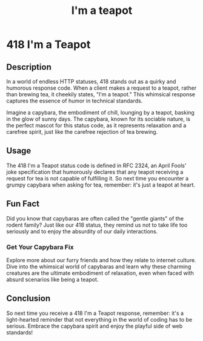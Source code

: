 ﻿---
category: 4xx
code: 418
cover: https://firebasestorage.googleapis.com/v0/b/capy-http.appspot.com/o/Capy-418-750x600.avif?alt=media
thumbnail: https://firebasestorage.googleapis.com/v0/b/capy-http.appspot.com/o/Capy-418-250x200.avif?alt=media
coverAlt: I'm a teapot
description: I'm a teapot
pubDate: 2014-06-01
tags:
- 4xx
title: I'm a teapot
---


# 418 I'm a Teapot

## Description
In a world of endless HTTP statuses, 418 stands out as a quirky and humorous response code. When a client makes a request to a teapot, rather than brewing tea, it cheekily states, "I'm a teapot." This whimsical response captures the essence of humor in technical standards. 

Imagine a capybara, the embodiment of chill, lounging by a teapot, basking in the glow of sunny days. The capybara, known for its sociable nature, is the perfect mascot for this status code, as it represents relaxation and a carefree spirit, just like the carefree rejection of tea brewing. 

## Usage
The 418 I'm a Teapot status code is defined in RFC 2324, an April Fools' joke specification that humorously declares that any teapot receiving a request for tea is not capable of fulfilling it. So next time you encounter a grumpy capybara when asking for tea, remember: it's just a teapot at heart.

## Fun Fact
Did you know that capybaras are often called the "gentle giants" of the rodent family? Just like our 418 status, they remind us not to take life too seriously and to enjoy the absurdity of our daily interactions.

### Get Your Capybara Fix
Explore more about our furry friends and how they relate to internet culture. Dive into the whimsical world of capybaras and learn why these charming creatures are the ultimate embodiment of relaxation, even when faced with absurd scenarios like being a teapot.

## Conclusion
So next time you receive a 418 I'm a Teapot response, remember: it's a light-hearted reminder that not everything in the world of coding has to be serious. Embrace the capybara spirit and enjoy the playful side of web standards!